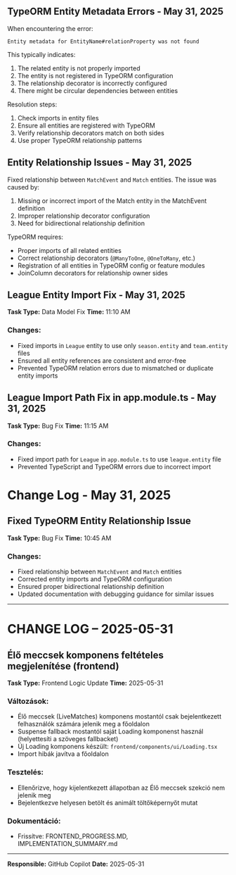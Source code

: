<!-- Add to existing content -->

## TypeORM Entity Metadata Errors - May 31, 2025

When encountering the error:

```
Entity metadata for EntityName#relationProperty was not found
```

This typically indicates:

1. The related entity is not properly imported
2. The entity is not registered in TypeORM configuration
3. The relationship decorator is incorrectly configured
4. There might be circular dependencies between entities

Resolution steps:

1. Check imports in entity files
2. Ensure all entities are registered with TypeORM
3. Verify relationship decorators match on both sides
4. Use proper TypeORM relationship patterns

## Entity Relationship Issues - May 31, 2025

Fixed relationship between `MatchEvent` and `Match` entities. The issue was caused by:

1. Missing or incorrect import of the Match entity in the MatchEvent definition
2. Improper relationship decorator configuration
3. Need for bidirectional relationship definition

TypeORM requires:

- Proper imports of all related entities
- Correct relationship decorators (`@ManyToOne`, `@OneToMany`, etc.)
- Registration of all entities in TypeORM config or feature modules
- JoinColumn decorators for relationship owner sides

## League Entity Import Fix - May 31, 2025

**Task Type:** Data Model Fix
**Time:** 11:10 AM

### Changes:

- Fixed imports in `League` entity to use only `season.entity` and `team.entity` files
- Ensured all entity references are consistent and error-free
- Prevented TypeORM relation errors due to mismatched or duplicate entity imports

## League Import Path Fix in app.module.ts - May 31, 2025

**Task Type:** Bug Fix
**Time:** 11:15 AM

### Changes:

- Fixed import path for `League` in `app.module.ts` to use `league.entity` file
- Prevented TypeScript and TypeORM errors due to incorrect import

# Change Log - May 31, 2025

## Fixed TypeORM Entity Relationship Issue

**Task Type:** Bug Fix
**Time:** 10:45 AM

### Changes:

- Fixed relationship between `MatchEvent` and `Match` entities
- Corrected entity imports and TypeORM configuration
- Ensured proper bidirectional relationship definition
- Updated documentation with debugging guidance for similar issues

---

# CHANGE LOG – 2025-05-31

## Élő meccsek komponens feltételes megjelenítése (frontend)

**Task Type:** Frontend Logic Update
**Time:** 2025-05-31

### Változások:

- Élő meccsek (LiveMatches) komponens mostantól csak bejelentkezett felhasználók számára jelenik meg a főoldalon
- Suspense fallback mostantól saját Loading komponenst használ (helyettesíti a szöveges fallbacket)
- Új Loading komponens készült: `frontend/components/ui/Loading.tsx`
- Import hibák javítva a főoldalon

### Tesztelés:

- Ellenőrizve, hogy kijelentkezett állapotban az Élő meccsek szekció nem jelenik meg
- Bejelentkezve helyesen betölt és animált töltőképernyőt mutat

### Dokumentáció:

- Frissítve: FRONTEND_PROGRESS.MD, IMPLEMENTATION_SUMMARY.md

---

**Responsible:** GitHub Copilot
**Date:** 2025-05-31
